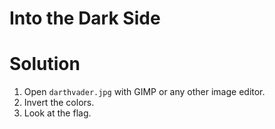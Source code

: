 # Into the Dark Side

# Solution
1. Open `darthvader.jpg` with GIMP or any other image editor.
2. Invert the colors.
3. Look at the flag.
